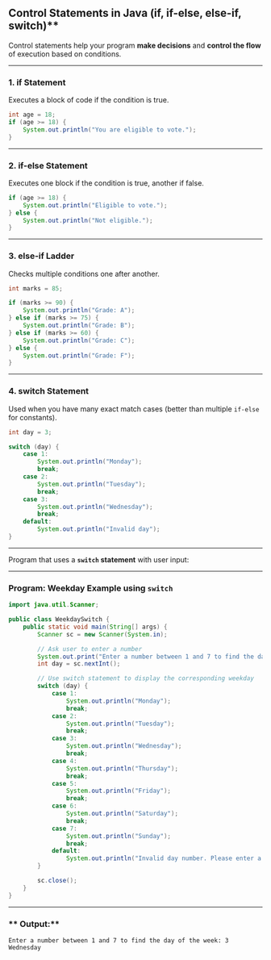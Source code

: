 ## Control Statements in Java (if, if-else, else-if, switch)**

Control statements help your program **make decisions** and **control the flow** of execution based on conditions.

---

### **1. if Statement**

Executes a block of code if the condition is true.

```java
int age = 18;
if (age >= 18) {
    System.out.println("You are eligible to vote.");
}
```

---

### **2. if-else Statement**

Executes one block if the condition is true, another if false.

```java
if (age >= 18) {
    System.out.println("Eligible to vote.");
} else {
    System.out.println("Not eligible.");
}
```

---

### **3. else-if Ladder**

Checks multiple conditions one after another.

```java
int marks = 85;

if (marks >= 90) {
    System.out.println("Grade: A");
} else if (marks >= 75) {
    System.out.println("Grade: B");
} else if (marks >= 60) {
    System.out.println("Grade: C");
} else {
    System.out.println("Grade: F");
}
```

---

### **4. switch Statement**

Used when you have many exact match cases (better than multiple `if-else` for constants).

```java
int day = 3;

switch (day) {
    case 1:
        System.out.println("Monday");
        break;
    case 2:
        System.out.println("Tuesday");
        break;
    case 3:
        System.out.println("Wednesday");
        break;
    default:
        System.out.println("Invalid day");
}
```

---

Program that uses a **`switch` statement** with user input:

---

### **Program: Weekday Example using `switch`**
```java
import java.util.Scanner;

public class WeekdaySwitch {
    public static void main(String[] args) {
        Scanner sc = new Scanner(System.in);

        // Ask user to enter a number
        System.out.print("Enter a number between 1 and 7 to find the day of the week: ");
        int day = sc.nextInt();

        // Use switch statement to display the corresponding weekday
        switch (day) {
            case 1:
                System.out.println("Monday");
                break;
            case 2:
                System.out.println("Tuesday");
                break;
            case 3:
                System.out.println("Wednesday");
                break;
            case 4:
                System.out.println("Thursday");
                break;
            case 5:
                System.out.println("Friday");
                break;
            case 6:
                System.out.println("Saturday");
                break;
            case 7:
                System.out.println("Sunday");
                break;
            default:
                System.out.println("Invalid day number. Please enter a number between 1 and 7.");
        }

        sc.close();
    }
}
```

---

### ** Output:**
```
Enter a number between 1 and 7 to find the day of the week: 3
Wednesday
```


